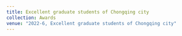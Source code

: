 ```yaml
---
title: Excellent graduate students of Chongqing city
collection: Awards
venue: "2022-6, Excellent graduate students of Chongqing city"
---
```

